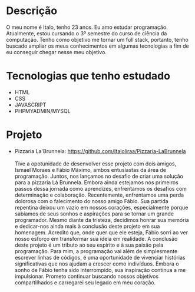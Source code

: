 # Descrição

O meu nome é Italo, tenho 23 anos. Eu amo estudar programação. Atualmente, estou cursando o 3º semestre do curso de ciência da computação. 
Tenho como objetivo me tornar um full stack, portanto, tenho buscado ampliar os meus conhecimentos em algumas tecnologias a fim de eu conseguir chegar nesse meu objetivo.

# Tecnologias que tenho estudado

* HTML
* CSS
* JAVASCRIPT
* PHPMYADMIN/MYSQL

# Projeto

* Pizzaria La'Brunnela: https://github.com/Italoliraa/Pizzaria-LaBrunnela
  <br>
  <br>
Tive a opotunidade de desenvolver esse projeto com dois amigos, Ismael Moraes e Fábio Máximo, ambos entusiastas da área de programação. Juntos, nos lançamos no desafio de criar uma solução para a pizzaria Lá Brunnela. Embora ainda estejamos nos primeiros passos dessa jornada como aprendizes, enfrentamos os desafios com determinação e colaboração. 
Recentemente, enfrentamos uma perda dolorosa com o falecimento do nosso amigo Fábio. Sua partida repentina deixou um vazio em nossos corações, especialmente porque sabíamos de seus sonhos e aspirações para se tornar um grande programador. Mesmo diante da tristeza, decidimos honrar sua memória e dedicar-nos ainda mais à conclusão deste projeto em sua homenagem.
Acredito que, onde quer que ele esteja, Fábio sorri ao ver nosso esforço em transformar sua ideia em realidade. A conclusão deste projeto é um tributo ao seu espírito e à sua paixão pela programação. Para mim, a programação vai além de simplesmente escrever linhas de códigos, é uma oportunidade de vivenciar histórias significativas que nos ajudam a crescer como indivíduos.
Embora o sonho de Fábio tenha sido interrompido, sua inspiração continua a me impulsionar. Prometo continuar buscando nossos objetivos compartilhados e carregarei seu legado em meu coração.

